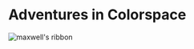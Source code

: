 # Adventures in Colorspace

![maxwell's ribbon](https://upload.wikimedia.org/wikipedia/commons/thumb/7/7f/Tartan_Ribbon.jpg/293px-Tartan_Ribbon.jpg)
